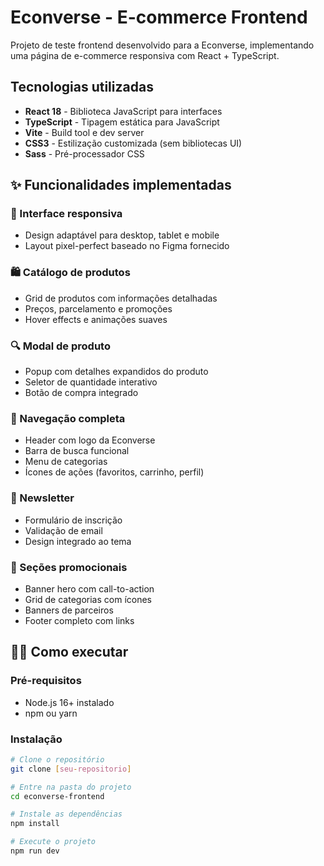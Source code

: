 # Econverse - E-commerce Frontend

Projeto de teste frontend desenvolvido para a Econverse, implementando uma página de e-commerce responsiva com React + TypeScript.

## Tecnologias utilizadas

- **React 18** - Biblioteca JavaScript para interfaces
- **TypeScript** - Tipagem estática para JavaScript
- **Vite** - Build tool e dev server
- **CSS3** - Estilização customizada (sem bibliotecas UI)
- **Sass** - Pré-processador CSS

## ✨ Funcionalidades implementadas

### 📱 Interface responsiva
- Design adaptável para desktop, tablet e mobile
- Layout pixel-perfect baseado no Figma fornecido

### 🛍️ Catálogo de produtos
- Grid de produtos com informações detalhadas
- Preços, parcelamento e promoções
- Hover effects e animações suaves

### 🔍 Modal de produto
- Popup com detalhes expandidos do produto
- Seletor de quantidade interativo
- Botão de compra integrado

### 🧭 Navegação completa
- Header com logo da Econverse
- Barra de busca funcional
- Menu de categorias
- Ícones de ações (favoritos, carrinho, perfil)

### 📧 Newsletter
- Formulário de inscrição
- Validação de email
- Design integrado ao tema

### 🎨 Seções promocionais
- Banner hero com call-to-action
- Grid de categorias com ícones
- Banners de parceiros
- Footer completo com links

## 🏃‍♂️ Como executar

### Pré-requisitos
- Node.js 16+ instalado
- npm ou yarn

### Instalação
```bash
# Clone o repositório
git clone [seu-repositorio]

# Entre na pasta do projeto
cd econverse-frontend

# Instale as dependências
npm install

# Execute o projeto
npm run dev
